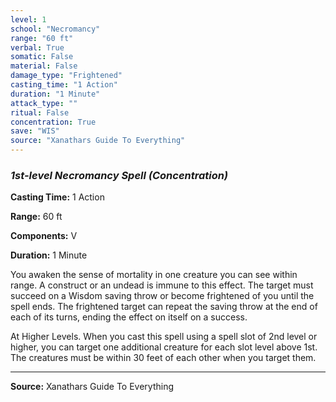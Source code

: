 ```yaml
---
level: 1
school: "Necromancy"
range: "60 ft"
verbal: True
somatic: False
material: False
damage_type: "Frightened"
casting_time: "1 Action"
duration: "1 Minute"
attack_type: ""
ritual: False
concentration: True
save: "WIS"
source: "Xanathars Guide To Everything"
---
```


### *1st-level Necromancy Spell* *(Concentration)*

**Casting Time:** 1 Action

**Range:** 60 ft

**Components:** V

**Duration:** 1 Minute

You awaken the sense of mortality in one creature you can see within range. A construct or an undead is immune to this effect. The target must succeed on a Wisdom saving throw or become frightened of you until the spell ends. The frightened target can repeat the saving throw at the end of each of its turns, ending the effect on itself on a success.
 
 At Higher Levels. When you cast this spell using a spell slot of 2nd level or higher, you can target one additional creature for each slot level above 1st. The creatures must be within 30 feet of each other when you target them.

---
**Source:** Xanathars Guide To Everything
